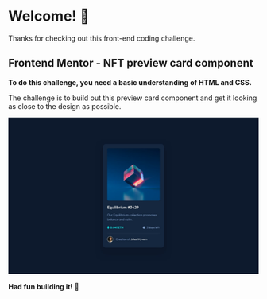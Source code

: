 # Welcome! 👋

Thanks for checking out this front-end coding challenge.  

## Frontend Mentor - NFT preview card component

**To do this challenge, you need a basic understanding of HTML and CSS.**

The challenge is to build out this preview card component and get it looking as close to the design as possible.

![Image of final stage of the project](https://github.com/Clara-Pacheco/Front_end_mentor--project01--NFT-preview-card-component/blob/main/images/desktop-design.jpg)

**Had fun building it!** 🚀